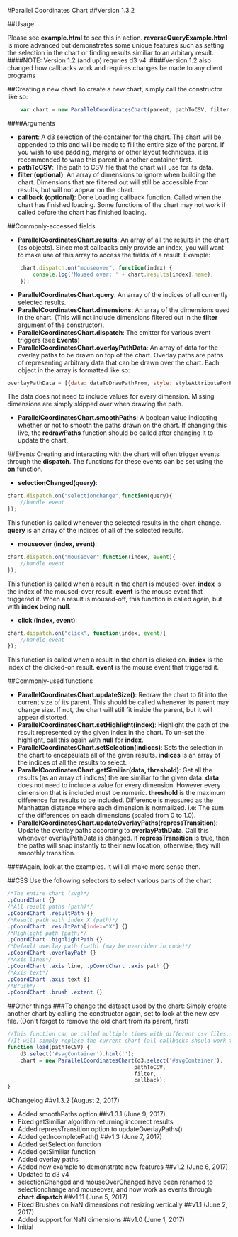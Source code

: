 #Parallel Coordinates Chart
##Version 1.3.2

##Usage

Please see **example.html** to see this in action.
**reverseQueryExample.html** is more advanced but demonstrates some unique features such as setting the selection in the chart or finding results similiar to an arbitary result.
####NOTE: Version 1.2 (and up) requries d3 v4.
####Version 1.2 also changed how callbacks work and requires changes be made to any client programs

##Creating a new chart
To create a new chart, simply call the constructor like so:
```javascript
	var chart = new ParallelCoordinatesChart(parent, pathToCSV, filter, callback);
```
####Arguments
* **parent**: A d3 selection of the container for the chart. The chart will be appended to this and will be made to fill the entire size of the parent. If you wish to use padding, margins or other layout techniques, it is recommended to wrap this parent in another container first.
* **pathToCSV**: The path to CSV file that the chart will use for its data.
* **filter (optional)**: An array of dimensions to ignore when building the chart. Dimensions that are filtered out will still be accessible from results, but will not appear on the chart.
* **callback (optional)**: Done Loading callback function. Called when the chart has finished loading. Some functions of the chart may not work if called before the chart has finished loading.

##Commonly-accessed fields
* **ParallelCoordinatesChart.results**: An array of all the results in the chart (as objects). Since most callbacks only provide an index, you will want to make use of this array to access the fields of a result.
Example:
```javascript
	chart.dispatch.on("mouseover", function(index) {
		console.log('Moused over: ' + chart.results[index].name);
	});
```
* **ParallelCoordinatesChart.query**: An array of the indices of all currently selected results.
* **ParallelCoordinatesChart.dimensions**: An array of the dimensions used in the chart. (This will not include dimensions filtered out in the **filter** argument of the constructor).
* **ParallelCoordinatesChart.dispatch**: The emitter for various event triggers (see **Events**)
* **ParallelCoordinatesChart.overlayPathData**: An array of data for the overlay paths to be drawn on top of the chart. Overlay paths are paths of representing arbitrary data that can be drawn over the chart. Each object in the array is formatted like so:
```javascript
overlayPathData = [{data: dataToDrawPathFrom, style: styleAttributeForPath}]
```
The data does not need to include values for every dimension. Missing dimensions are simply skipped over when drawing the path.
* **ParallelCoordinatesChart.smoothPaths**: A boolean value indicating whether or not to smooth the paths drawn on the chart. If changing this live, the **redrawPaths** function should be called after changing it to update the chart.

##Events
Creating and interacting with the chart will often trigger events through the **dispatch**. The functions for these events can be set using the **on** function.
* **selectionChanged(query)**: 
```javascript
chart.dispatch.on("selectionchange",function(query){
	//handle event
});
```
This function is called whenever the selected results in the chart change. **query** is an array of the indices of all of the selected results.
* **mouseover (index, event)**:
```javascript
chart.dispatch.on("mouseover",function(index, event){
	//handle event
});
```
This function is called when a result in the chart is moused-over. **index** is the index of the moused-over result. **event** is the mouse event that triggered it. When a result is moused-off, this function is called again, but with **index** being **null**.
* **click (index, event)**:
```javascript
chart.dispatch.on("click", function(index, event){
	//handle event
});
```
This function is called when a result in the chart is clicked on. **index** is the index of the clicked-on result. **event**
is the mouse event that triggered it.

##Commonly-used functions
* **ParallelCoordinatesChart.updateSize()**: Redraw the chart to fit into the current size of its parent. This should be called whenever its parent may change size. If not, the chart will still fit inside the parent, but it will appear distorted.
* **ParallelCoordinatesChart.setHighlight(index)**: Highlight the path of the result represented by the given index in the chart. To un-set the highlight, call this again with **null** for **index**.
* **ParallelCoordinatesChart.setSelection(indices)**: Sets the selection in the chart to encapsulate all of the given results.
**indices** is an array of the indices of all the results to select.
* **ParallelCoordinatesChart.getSimiliar(data, threshold)**: Get all the results (as an array of indices) the are similiar to the given data. **data** does not need to include a value for every dimension. However every dimension that is included must be numeric. **threshold** is the maximum difference for results to be included. Difference is measured as the Manhattan distance where each dimension is normalized. i.e: The sum of the differences on each dimensions (scaled from 0 to 1.0).
* **ParallelCoordinatesChart.updateOverlayPaths(repressTransition)**: Update the overlay paths according to **overlayPathData**. Call this whenever overlayPathData is changed. If **repressTransition** is true, then the paths will snap instantly to their new location, otherwise, they will smoothly transition.

####Again, look at the examples. It will all make more sense then.

##CSS
Use the following selectors to select various parts of the chart
```css
/*The entire chart (svg)*/
.pCoordChart {}
/*All result paths (path)*/
.pCoordChart .resultPath {}
/*Result path with index X (path)*/
.pCoordChart .resultPath[index="X"] {}
/*Highlight path (path)*/
.pCoordChart .highlightPath {}
/*Default overlay path (path) (may be overriden in code)*/
.pCoordChart .overlayPath {}
/*Axis lines*/
.pCoordChart .axis line, .pCoordChart .axis path {}
/*Axis text*/
.pCoordChart .axis text {}
/*Brush*/
.pCoordChart .brush .extent {}
```

##Other things
###To change the dataset used by the chart:
Simply create another chart by calling the constructor again, set to look at the new csv file. (Don't forget to remove the old chart from its parent, first)
```javascript
//This function can be called multiple times with different csv files.
//It will simply replace the current chart (all callbacks should work the same)
function load(pathToCSV) {
	d3.select('#svgContainer').html('');
	chart = new ParallelCoordinatesChart(d3.select('#svgContainer'),
										pathToCSV,
										filter,
										callback);
}
```

#Changelog
##v1.3.2 (August 2, 2017)
- Added smoothPaths option
##v1.3.1 (June 9, 2017)
- Fixed getSimiliar algorithm returning incorrect results
- Added repressTransition option to updateOverlayPaths()
- Added getIncompletePath()
##v1.3 (June 7, 2017)
- Added setSelection function
- Added getSimiliar function
- Added overlay paths
- Added new example to demonstrate new features
##v1.2 (June 6, 2017)
- Updated to d3 v4
- selectionChanged and mouseOverChanged have been renamed to selectionchange and mouseover, and now work as events through **chart.dispatch**
##v1.11 (June 5, 2017)
- Fixed Brushes on NaN dimensions not resizing vertically
##v1.1 (June 2, 2017)
- Added support for NaN dimensions
##v1.0 (June 1, 2017)
- Initial


